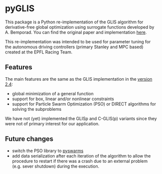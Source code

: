 # pyGLIS

This package is a Python re-implementation of the GLIS algorithm for derivative-free global optimization using surrogate functions developed by A. Bemporad.
You can find the original paper and implementation [here](http://cse.lab.imtlucca.it/~bemporad/publications).

This re-implementation was intended to be used for parameter tuning for the autonomous driving controllers (primary Stanley and MPC based) created at the EPFL Racing Team.

## Features
The main features are the same as the GLIS implementation in the [version 2.4](http://cse.lab.imtlucca.it/~bemporad/glis/download/glis_v2.4.zip): 
- global minimization of a general function
- support for box, linear and/or nonlinear constraints
- support for Particle Swarm Optimization (PSO) or DIRECT algorithms for solving the subproblems

We have not (yet) implemented the GLISp and C-GLIS(p) variants since they were not of primary interest for our application.

## Future changes
- switch the PSO library to [pyswarms](https://pyswarms.readthedocs.io/en/latest/index.html)
- add data serialization after each iteration of the algorithm to allow the procedure to restart if there was a crash due to an external problem (e.g. sever shutdown) during the execution.

